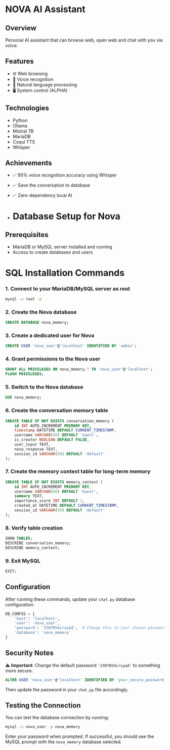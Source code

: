 # NOVA AI Assistant

## Overview
Personal AI assistant that can browse web, open web and chat with you via voice.

## Features
- 🌐 Web browsing
- 🎤 Voice recognition
- 💬 Natural language processing
- 🖥️ System control (ALPHA)

## Technologies
- Python
- Ollama
- Mistral 7B
- MariaDB
- Coqui TTS
- Whisper

## Achievements
- ✅ 95% voice recognition accuracy using Whisper
- ✅ Save the conversation to database
- ✅ Zero-dependency local AI

- # Database Setup for Nova

## Prerequisites
- MariaDB or MySQL server installed and running
- Access to create databases and users

# SQL Installation Commands

### 1. Connect to your MariaDB/MySQL server as root 
```bash
mysql -u root -p
```

### 2. Create the Nova database
```sql
CREATE DATABASE nova_memory;
```

### 3. Create a dedicated user for Nova
```sql
CREATE USER 'nova_user'@'localhost' IDENTIFIED BY 'admin';
```

### 4. Grant permissions to the Nova user
```sql
GRANT ALL PRIVILEGES ON nova_memory.* TO 'nova_user'@'localhost';
FLUSH PRIVILEGES;
```

### 5. Switch to the Nova database
```sql
USE nova_memory;
```

### 6. Create the conversation memory table
```sql
CREATE TABLE IF NOT EXISTS conversation_memory (
    id INT AUTO_INCREMENT PRIMARY KEY,
    timestamp DATETIME DEFAULT CURRENT_TIMESTAMP,
    username VARCHAR(50) DEFAULT 'Guest',
    is_creator BOOLEAN DEFAULT FALSE,
    user_input TEXT,
    nova_response TEXT,
    session_id VARCHAR(50) DEFAULT 'default'
);
```

### 7. Create the memory context table for long-term memory
```sql
CREATE TABLE IF NOT EXISTS memory_context (
    id INT AUTO_INCREMENT PRIMARY KEY,
    username VARCHAR(50) DEFAULT 'Guest',
    summary TEXT,
    importance_score INT DEFAULT 1,
    created_at DATETIME DEFAULT CURRENT_TIMESTAMP,
    session_id VARCHAR(50) DEFAULT 'default'
);
```

### 8. Verify table creation
```sql
SHOW TABLES;
DESCRIBE conversation_memory;
DESCRIBE memory_context;
```

### 9. Exit MySQL
```sql
EXIT;
```

## Configuration

After running these commands, update your `chat.py` database configuration:

```python
DB_CONFIG = {
    'host': 'localhost',
    'user': 'nova_user',
    'password': '2307054irsyad',  # Change this to your chosen password
    'database': 'nova_memory'
}
```

## Security Notes

⚠️ **Important**: Change the default password `'2307054irsyad'` to something more secure:

```sql
ALTER USER 'nova_user'@'localhost' IDENTIFIED BY 'your_secure_password_here';
```

Then update the password in your `chat.py` file accordingly.

## Testing the Connection

You can test the database connection by running:
```bash
mysql -u nova_user -p nova_memory
```

Enter your password when prompted. If successful, you should see the MySQL prompt with the `nova_memory` database selected.
